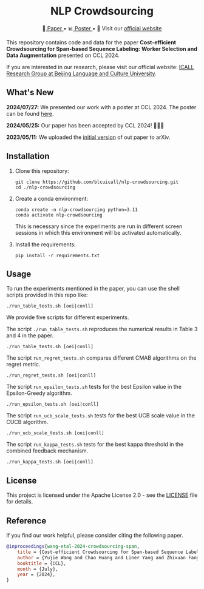<h1 align="center" > NLP Crowdsourcing </h1>

<p align="center">
 📝<a href="https://arxiv.org/abs/2305.06683" target="_blank"> Paper </a> • 📊<a href="./nlp_crowdsourcing_poster.pdf" target="_blank"> Poster </a> • 👋 Visit our <a href="https://blcuicall.org/" target="_blank">official website</a>
</p>

This repository contains code and data for the paper **Cost-efficient Crowdsourcing for Span-based Sequence Labeling: Worker Selection and Data Augmentation** presented on CCL 2024. 

If you are interested in our research, please visit our official website: [ICALL Research Group at Beijing Language and Culture University](https://blcuicall.org/).


## What's New

**2024/07/27:** We presented our work with a poster at CCL 2024. The poster can be found [here](nlp_crowdsourcing_poster.pdf).

**2024/05/25:** Our paper has been accepted by CCL 2024! 🎉🎉🎉

**2023/05/11:** We uploaded the [initial version](https://arxiv.org/abs/2305.06683v1) of out paper to arXiv.

## Installation

1. Clone this repository:
    ```shell
    git clone https://github.com/blcuicall/nlp-crowdsourcing.git
    cd ./nlp-crowdsourcing
    ```
2. Create a conda environment:
    ```shell
    conda create -n nlp-crowdsourcing python=3.11
    conda activate nlp-crowdsourcing
    ```
   This is necessary since the experiments are run in different screen sessions in which this environment will be activated automatically.

3. Install the requirements:
    ```shell
    pip install -r requirements.txt
    ```

## Usage

To run the experiments mentioned in the paper, you can use the shell scripts provided in this repo like:

```shell
./run_table_tests.sh [oei|conll]
```

We provide five scripts for different experiments.

The script `./run_table_tests.sh` reproduces the numerical results in Table 3 and 4 in the paper. 
```shell
./run_table_tests.sh [oei|conll]
```

The script `run_regret_tests.sh` compares different CMAB algorithms on the regret metric. 
```shell
./run_regret_tests.sh [oei|conll]
```

The script `run_epsilon_tests.sh` tests for the best Epsilon value in the Epsilon-Greedy algorithm. 
```shell
./run_epsilon_tests.sh [oei|conll]
```

The script `run_ucb_scale_tests.sh` tests for the best UCB scale value in the CUCB algorithm. 
```shell
./run_ucb_scale_tests.sh [oei|conll]
```

The script `run_kappa_tests.sh` tests for the best kappa threshold in the combined feedback mechanism.
```shell
./run_kappa_tests.sh [oei|conll]
```

## License

This project is licensed under the Apache License 2.0 - see the [LICENSE](LICENSE) file for details.

## Reference

If you find our work helpful, please consider citing the following paper.

```bibtex
@inproceedings{wang-etal-2024-crowdsourcing-span,
    title = {Cost-efficient Crowdsourcing for Span-based Sequence Labeling: Worker Selection and Data Augmentation},
    author = {Yujie Wang and Chao Huang and Liner Yang and Zhixuan Fang and Yaping Huang and Yang Liu and Jingsi Yu and Erhong Yang},
    booktitle = {CCL},
    month = {July},
    year = {2024},
}
```